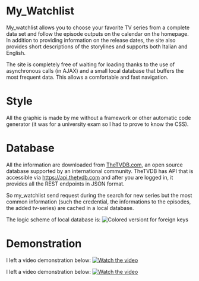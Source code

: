 # My_Watchlist

My_watchlist allows you to choose your favorite TV series from a complete data set and follow the episode outputs on the calendar on the homepage. In addition to providing information on the release dates, the site also provides short descriptions of the storylines and supports both Italian and English.

The site is completely free of waiting for loading thanks to the use of asynchronous calls (in AJAX) and a small local database that buffers the most frequent data. This allows a comfortable and fast navigation.

# Style
All the graphic is made by me without a framework or other automatic code generator (it was for a university exam so I had to prove to know the CSS).


# Database
All the information are downloaded from [TheTVDB.com](https://www.thetvdb.com/), an open source database supported by an international community. TheTVDB has API that is accessible via https://api.thetvdb.com and after you are logged in, it provides all the REST endpoints in JSON format.
         
So my_watchlist send request during the search for new series but the most common information (such the credential, the informations to the episodes, the added tv-series) are cached in a local database.

The logic scheme of local database is:
![Colored versiont for foreign keys](https://drlux.github.io/db_watchlist.JPG)

# Demonstration
I left a video demonstration below:
[![Watch the video](https://drlux.github.io/my_watchlist.JPG)](https://youtu.be/kd1NAzdPOdU)

I left a video demonstration below:
[![Watch the video](https://drlux.github.io/my_watchlist.JPG)](https://youtu.be/kd1NAzdPOdU)
